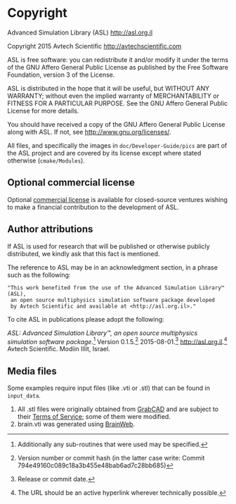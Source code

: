 # Copyright

Advanced Simulation Library (ASL) <http://asl.org.il>

Copyright 2015 Avtech Scientific <http://avtechscientific.com>

ASL is free software: you can redistribute it and/or modify it under the terms of the GNU Affero General Public License as published by the Free Software Foundation, version 3 of the License.

ASL is distributed in the hope that it will be useful, but WITHOUT ANY WARRANTY; without even the implied warranty of MERCHANTABILITY or FITNESS FOR A PARTICULAR PURPOSE. See the GNU Affero General Public License for more details.

You should have received a copy of the GNU Affero General Public License along with ASL. If not, see <http://www.gnu.org/licenses/>.

All files, and specifically the images in `doc/Developer-Guide/pics` are part of the ASL project and are covered by its license except where stated otherwise (`cmake/Modules`).

## Optional commercial license

Optional [commercial license](http://asl.org.il/licensing) is available for closed-source ventures wishing to make a financial contribution to the development of ASL.

## Author attributions

If ASL is used for research that will be published or otherwise publicly distributed, we kindly ask that this fact is mentioned.

The reference to ASL may be in an acknowledgment section, in a phrase such as the following:

```
"This work benefited from the use of the Advanced Simulation Library™ (ASL),
 an open source multiphysics simulation software package developed
 by Avtech Scientific and available at <http://asl.org.il>."
```

To cite ASL in publications please adopt the following:

_ASL: Advanced Simulation Library™, an open source multiphysics simulation software package._[^1] Version 0.1.5.[^2] 2015-08-01.[^3] <http://asl.org.il>.[^4] Avtech Scientific. Modiin Illit, Israel.

[^1]: Additionally any sub-routines that were used may be specified.  
[^2]: Version number or commit hash (in the latter case write: Commit 794e49160c089c18a3b455e48bab6ad7c28bb685)  
[^3]: Release or commit date.  
[^4]: The URL should be an active hyperlink wherever technically possible.  

## Media files

Some examples require input files (like .vti or .stl) that can be found in `input_data`.

1. All .stl files were originally obtained from [GrabCAD](https://grabcad.com/) and are subject to their [Terms of Service](https://grabcad.com/terms); some of them were modified.
2. brain.vti was generated using  [BrainWeb](http://brainweb.bic.mni.mcgill.ca/brainweb/).
